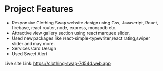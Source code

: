 # Project Features
-  Responsive  Clothing Swap website design using Css, Javascript, React, firebase, react router, node, express,
mongodb etc.
-  Attractive view gallery section using react marquee slider.
- Used new packages like react-simple-typewriter,react rating,swiper slider and may more.
- Services Card Design
- Used Sweet Alert

Live site Link:
https://clothing-swap-7d54d.web.app